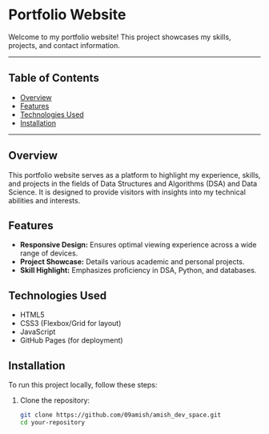 # Portfolio Website

Welcome to my portfolio website! This project showcases my skills, projects, and contact information.

---

## Table of Contents

- [Overview](#overview)
- [Features](#features)
- [Technologies Used](#technologies-used)
- [Installation](#installation)

---

## Overview

This portfolio website serves as a platform to highlight my experience, skills, and projects in the fields of Data Structures and Algorithms (DSA) and Data Science. It is designed to provide visitors with insights into my technical abilities and interests.

## Features

- **Responsive Design:** Ensures optimal viewing experience across a wide range of devices.
- **Project Showcase:** Details various academic and personal projects.
- **Skill Highlight:** Emphasizes proficiency in DSA, Python, and databases.

## Technologies Used

- HTML5
- CSS3 (Flexbox/Grid for layout)
- JavaScript
- GitHub Pages (for deployment)

## Installation

To run this project locally, follow these steps:

1. Clone the repository:
   ```bash
   git clone https://github.com/09amish/amish_dev_space.git
   cd your-repository
